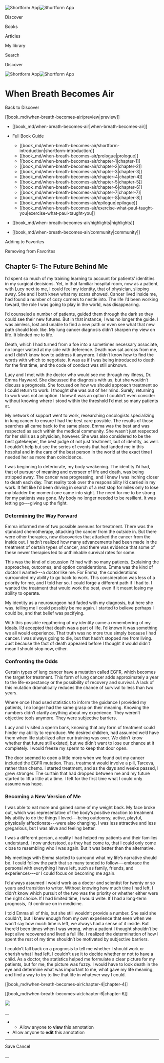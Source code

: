 ![Shortform App](/img/logo.36a2399e.svg)![Shortform App](/img/logo-dark.70c1b072.svg)

Discover

Books

Articles

My library

Search

Discover

![Shortform App](/img/logo.36a2399e.svg)![Shortform App](/img/logo-dark.70c1b072.svg)

# When Breath Becomes Air

Back to Discover

[[book_md/when-breath-becomes-air/preview|preview]]

  * [[book_md/when-breath-becomes-air|when-breath-becomes-air]]
  * Full Book Guide

    * [[book_md/when-breath-becomes-air/shortform-introduction|shortform-introduction]]
    * [[book_md/when-breath-becomes-air/prologue|prologue]]
    * [[book_md/when-breath-becomes-air/chapter-1|chapter-1]]
    * [[book_md/when-breath-becomes-air/chapter-2|chapter-2]]
    * [[book_md/when-breath-becomes-air/chapter-3|chapter-3]]
    * [[book_md/when-breath-becomes-air/chapter-4|chapter-4]]
    * [[book_md/when-breath-becomes-air/chapter-5|chapter-5]]
    * [[book_md/when-breath-becomes-air/chapter-6|chapter-6]]
    * [[book_md/when-breath-becomes-air/chapter-7|chapter-7]]
    * [[book_md/when-breath-becomes-air/chapter-8|chapter-8]]
    * [[book_md/when-breath-becomes-air/epilogue|epilogue]]
    * [[book_md/when-breath-becomes-air/exercise-what-paul-taught-you|exercise-what-paul-taught-you]]
  * [[book_md/when-breath-becomes-air/highlights|highlights]]
  * [[book_md/when-breath-becomes-air/community|community]]



Adding to Favorites 

Removing from Favorites 

## Chapter 5: The Future Behind Me

I’d spent so much of my training learning to account for patients’ identities in my surgical decisions. Yet, in that familiar hospital room, now as a patient, with Lucy next to me, I could feel my identity, that of physician, slipping away. She and I both knew what my scans showed. Cancer lived inside me, had found a number of cozy corners to nestle into. The life I’d been working toward, the role I was going to play in the world, was disappearing.

I’d counseled a number of patients, guided them through the dark so they could see their new futures. But in that instance, I was no longer the guide. I was aimless, lost and unable to find a new path or even see what that new path should look like. My lung cancer diagnosis didn’t sharpen my view on life. It blinded me to life.

Death, which I had turned from a foe into a sometimes necessary associate, no longer waited at my side with deference. Death now sat across from me, and I didn’t know how to address it anymore. I didn’t know how to find the words with which to negotiate. It was as if I was being introduced to death for the first time, and the code of conduct was still unknown.

Lucy and I met with the doctor who would see me through my illness, Dr. Emma Hayward. She discussed the diagnosis with us, but she wouldn’t discuss a prognosis. She focused on how we should approach treatment so I could return to work. I thought she was out of her mind. Surely, returning to work was not an option. I knew it was an option I couldn’t even consider without knowing where I stood within the threshold I’d met so many patients at.

My network of support went to work, researching oncologists specializing in lung cancer to ensure I had the best care possible. The results of those searches all came back to the same place. Emma was the best and was respected as such within the medical community. She wasn’t just respected for her skills as a physician, however. She was also considered to be the best gatekeeper, the best judge of not just treatment, but of identity, as well. I couldn’t help but see the series of events that had landed me in this hospital and in the care of the best person in the world at the exact time I needed her as more than coincidence.

I was beginning to deteriorate, my body weakening. The identity I’d had, that of pursuer of meaning and overseer of life and death, was being stripped away. The cancer was progressing, and I knew I was inching closer to death each day. That reality took over the responsibility I’d carried in my work. It felt like I’d been driving in search of a rest stop for miles only to lose my bladder the moment one came into sight. The need for me to be strong for my patients was gone. My body no longer needed to be resilient. It was letting go---giving up the fight.

### Determining the Way Forward

Emma informed me of two possible avenues for treatment. There was the standard chemotherapy, attacking the cancer from the outside in. But there were other therapies, new discoveries that attacked the cancer from the inside out. I hadn’t realized how many advancements had been made in the treatment of certain types of cancer, and there was evidence that some of these newer therapies led to unthinkable survival rates for some.

This was the kind of discussion I’d had with so many patients. Explaining the approaches, outcomes, and option considerations. Emma was the kind of doctor I wanted---a doctor like me. For Emma, the considerations surrounded my ability to go back to work. This consideration was less of a priority for me, and I told her so. I could forge a different path if I had to. I wanted the treatment that would work the best, even if it meant losing my ability to operate.

My identity as a neurosurgeon had faded with my diagnosis, but here she was, telling me I could possibly be me again. I started to believe perhaps I could be, and that belief was pacifying.

With this possible regathering of my identity came a remembering of my ideals. I’d accepted that death was a part of life. I’d known it was something we all would experience. That truth was no more true simply because I had cancer. I was always going to die, but that hadn’t stopped me from living. Just because the fact of death appeared before I thought it would didn’t mean I should stop now, either.

### Confronting the Odds

Certain types of lung cancer have a mutation called EGFR, which becomes the target for treatment. This form of lung cancer adds approximately a year to the life-expectancy or the possibility of recovery and survival. A lack of this mutation dramatically reduces the chance of survival to less than two years.

Where once I had used statistics to inform the guidance I provided my patients, I no longer had the same grasp on their meaning. Knowing the numbers didn’t clarify anything about my experience. They weren’t objective tools anymore. They were subjective barriers.

Lucy and I visited a sperm bank, knowing that any form of treatment could hinder my ability to reproduce. We desired children, had assumed we’d have them when life stabilized after our training was over. We didn’t know whether that future still existed, but we didn’t want to lose our chance at it completely. I would freeze my sperm to keep that door open.

The door seemed to open a little more when we found out my cancer included the EGFR mutation. Thus, treatment would involve a pill, Tarceva, rather than chemo. I started treatment, and as the days and weeks passed, I grew stronger. The curtain that had dropped between me and my future started to lift a little at a time. I felt for the first time what I could only assume was hope.

### Becoming a New Version of Me

I was able to eat more and gained some of my weight back. My face broke out, which was representative of the body’s positive reaction to treatment. My ability to do the things I loved---being outdoorsy, active, playful, physically affectionate---were also changing. I was less attractive and less gregarious, but I was alive and feeling better.

I was a different person, a reality I had helped my patients and their families understand. I now understood, as they had come to, that I could only come close to resembling who I was again. But it was better than the alternative.

My meetings with Emma started to surround what my life’s narrative should be. I could follow the path that so many tended to follow---embrace the personal with everything I have left, such as family, friends, and experiences---or I could focus on becoming me again.

I’d always assumed I would work as a doctor and scientist for twenty or so years and transition to writer. Without knowing how much time I had left, I didn’t know which pursuit of the two was the priority or whether either were the right choice. If I had limited time, I would write. If I had a long-term prognosis, I’d continue on in medicine.

I told Emma all of this, but she still wouldn’t provide a number. She said she couldn’t, but I knew enough from my own experience that even when we won’t say how much time is left, we always had a sense of it inside. But there’d been times when I was wrong, when a patient I thought shouldn’t be kept alive recovered and lived a full life. I realized the determination of how I spent the rest of my time shouldn’t be motivated by subjective barriers.

I couldn’t fall back on a prognosis to tell me whether I should work or cherish what I had left. I couldn’t use it to decide whether or not to have a child. As a doctor, the statistics helped me formulate a clear picture for my patients, but for me, the picture was fuzzy. I would have to look death in the eye and determine what was important to me, what gave my life meaning, and find a way to try to live that life in whatever way I could.

[[book_md/when-breath-becomes-air/chapter-4|chapter-4]]

[[book_md/when-breath-becomes-air/chapter-6|chapter-6]]

![](https://bat.bing.com/action/0?ti=56018282&Ver=2&mid=ffee5ce2-2d27-4a47-ab95-f3ece8dcb591&sid=72e6e650642c11eeb2dd2161d176fe8d&vid=72e70890642c11eeb72d79fe7b6df2c6&vids=0&msclkid=N&pi=0&lg=en-US&sw=800&sh=600&sc=24&nwd=1&tl=Shortform%20%7C%20Book&p=https%3A%2F%2Fwww.shortform.com%2Fapp%2Fbook%2Fwhen-breath-becomes-air%2Fchapter-5&r=&lt=992&evt=pageLoad&sv=1&rn=459746)

__

  *   * Allow anyone to **view** this annotation
  * Allow anyone to **edit** this annotation



* * *

Save Cancel

__



